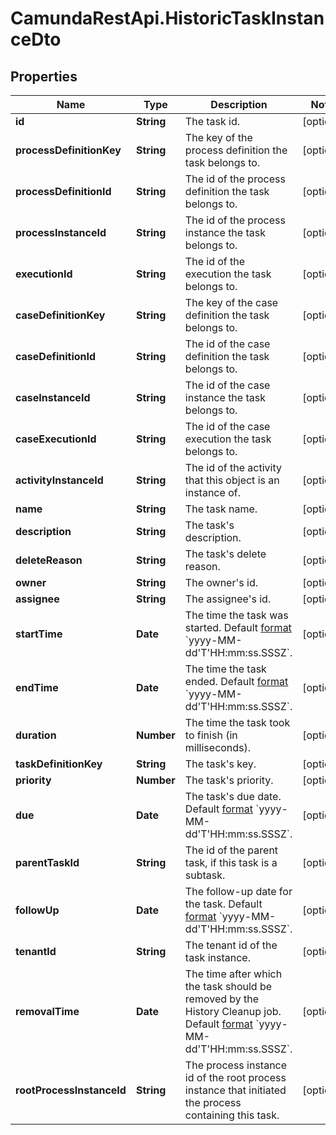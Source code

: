 # CamundaRestApi.HistoricTaskInstanceDto

## Properties
Name | Type | Description | Notes
------------ | ------------- | ------------- | -------------
**id** | **String** | The task id. | [optional] 
**processDefinitionKey** | **String** | The key of the process definition the task belongs to. | [optional] 
**processDefinitionId** | **String** | The id of the process definition the task belongs to. | [optional] 
**processInstanceId** | **String** | The id of the process instance the task belongs to. | [optional] 
**executionId** | **String** | The id of the execution the task belongs to. | [optional] 
**caseDefinitionKey** | **String** | The key of the case definition the task belongs to. | [optional] 
**caseDefinitionId** | **String** | The id of the case definition the task belongs to. | [optional] 
**caseInstanceId** | **String** | The id of the case instance the task belongs to. | [optional] 
**caseExecutionId** | **String** | The id of the case execution the task belongs to. | [optional] 
**activityInstanceId** | **String** | The id of the activity that this object is an instance of. | [optional] 
**name** | **String** | The task name. | [optional] 
**description** | **String** | The task&#x27;s description. | [optional] 
**deleteReason** | **String** | The task&#x27;s delete reason. | [optional] 
**owner** | **String** | The owner&#x27;s id. | [optional] 
**assignee** | **String** | The assignee&#x27;s id. | [optional] 
**startTime** | **Date** | The time the task was started. Default [format](https://docs.camunda.org/manual/develop/reference/rest/overview/date-format/) &#x60;yyyy-MM-dd&#x27;T&#x27;HH:mm:ss.SSSZ&#x60;. | [optional] 
**endTime** | **Date** | The time the task ended. Default [format](https://docs.camunda.org/manual/develop/reference/rest/overview/date-format/) &#x60;yyyy-MM-dd&#x27;T&#x27;HH:mm:ss.SSSZ&#x60;. | [optional] 
**duration** | **Number** | The time the task took to finish (in milliseconds). | [optional] 
**taskDefinitionKey** | **String** | The task&#x27;s key. | [optional] 
**priority** | **Number** | The task&#x27;s priority. | [optional] 
**due** | **Date** | The task&#x27;s due date. Default [format](https://docs.camunda.org/manual/develop/reference/rest/overview/date-format/) &#x60;yyyy-MM-dd&#x27;T&#x27;HH:mm:ss.SSSZ&#x60;. | [optional] 
**parentTaskId** | **String** | The id of the parent task, if this task is a subtask. | [optional] 
**followUp** | **Date** | The follow-up date for the task. Default [format](https://docs.camunda.org/manual/develop/reference/rest/overview/date-format/) &#x60;yyyy-MM-dd&#x27;T&#x27;HH:mm:ss.SSSZ&#x60;. | [optional] 
**tenantId** | **String** | The tenant id of the task instance. | [optional] 
**removalTime** | **Date** | The time after which the task should be removed by the History Cleanup job. Default [format](https://docs.camunda.org/manual/develop/reference/rest/overview/date-format/) &#x60;yyyy-MM-dd&#x27;T&#x27;HH:mm:ss.SSSZ&#x60;. | [optional] 
**rootProcessInstanceId** | **String** | The process instance id of the root process instance that initiated the process containing this task. | [optional] 
